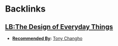 
# Backlinks
## [LB:The Design of Everyday Things](<LB:The Design of Everyday Things.md>)
- **[Recommended By](<Recommended By.md>):** [Tony Changho](<Tony Changho.md>)

